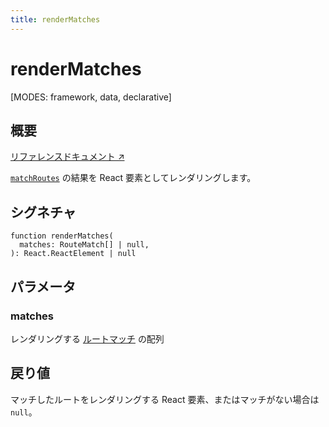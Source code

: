 ```yaml
---
title: renderMatches
---
```


# renderMatches

<!--
⚠️ ⚠️ IMPORTANT ⚠️ ⚠️ 

Thank you for helping improve our documentation!

This file is auto-generated from the JSDoc comments in the source
code, so please edit the JSDoc comments in the file below and this
file will be re-generated once those changes are merged.

https://github.com/remix-run/react-router/blob/main/packages/react-router/lib/components.tsx
-->

[MODES: framework, data, declarative]

## 概要

[リファレンスドキュメント ↗](https://api.reactrouter.com/v7/functions/react_router.renderMatches.html)

[`matchRoutes`](../utils/matchRoutes) の結果を React 要素としてレンダリングします。

## シグネチャ

```tsx
function renderMatches(
  matches: RouteMatch[] | null,
): React.ReactElement | null
```

## パラメータ

### matches

レンダリングする [ルートマッチ](https://api.reactrouter.com/v7/interfaces/react_router.RouteMatch.html) の配列

## 戻り値

マッチしたルートをレンダリングする React 要素、またはマッチがない場合は `null`。